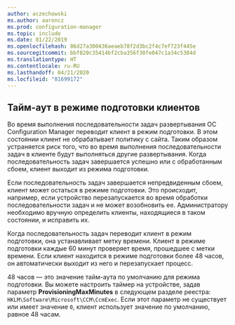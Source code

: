 ```yaml
---
author: aczechowski
ms.author: aaroncz
ms.prod: configuration-manager
ms.topic: include
ms.date: 01/22/2019
ms.openlocfilehash: 86d27a300436aeaeb78f2d3bc2f4c7ef723f445e
ms.sourcegitcommit: bbf820c35414bf2cba356f30fe047c1a34c5384d
ms.translationtype: HT
ms.contentlocale: ru-RU
ms.lasthandoff: 04/21/2020
ms.locfileid: "81699172"
---
```

## <a name="client-provisioning-mode-timeout"></a><a name="bkmk_osdprov"></a> Тайм-аут в режиме подготовки клиентов
<!--3197824-->

Во время выполнения последовательности задач развертывания ОС Configuration Manager переводит клиент в режим подготовки. В этом состоянии клиент не обрабатывает политику с сайта. Таким образом устраняется риск того, что во время выполнения последовательности задач в клиенте будут выполняться другие развертывания. Когда последовательность задач завершается успешно или с обработанным сбоем, клиент выходит из режима подготовки.

Если последовательность задач завершается непредвиденным сбоем, клиент может остаться в режиме подготовки. Это происходит, например, если устройство перезапускается во время обработки последовательности задач и не может возобновить ее. Администратору необходимо вручную определить клиенты, находящиеся в таком состоянии, и исправить их. 

Когда последовательность задач переводит клиент в режим подготовки, она устанавливает метку времени. Клиент в режиме подготовки каждые 60 минут проверяет время, прошедшее с метки времени. Если клиент находится в режиме подготовки более 48 часов, он автоматически выходит из него и перезапускает процесс. 

48 часов — это значение тайм-аута по умолчанию для режима подготовки. Вы можете настроить таймер на устройстве, задав параметр **ProvisioningMaxMinutes** в следующем разделе реестра: `HKLM\Software\Microsoft\CCM\CcmExec`. Если этот параметр не существует или имеет значение `0`, клиент использует значение по умолчанию, равное 48 часам. 

<!-- 
The following diagrams show the process flow for the task sequence and the client:

#### Task sequence
![Flow diagram of task sequence setting provisioning mode](../../media/3197824-ts-flow.png) 

#### Client remediation
![Flow diagram of client exiting provisioning mode](../../media/3197824-client-flow.png) 

-->
